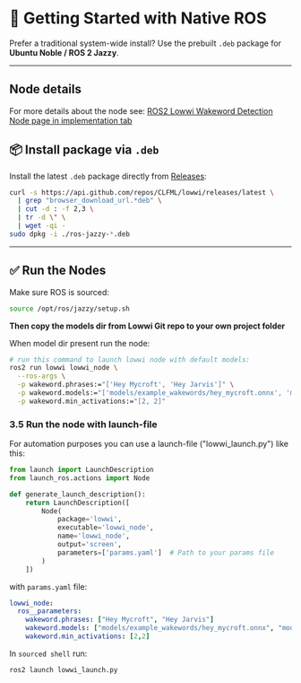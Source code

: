 # 🐧 Getting Started with Native ROS

Prefer a traditional system-wide install? Use the prebuilt `.deb` package for **Ubuntu Noble / ROS 2 Jazzy**.

---

## Node details
For more details about the node see: [ROS2 Lowwi Wakeword Detection Node page in implementation tab](/lowwi/about/implementation_ros/)

## 📦 Install package via `.deb`

Install the latest `.deb` package directly from [Releases](https://github.com/CLFML/ROS2_Audio_Tools/releases):

```bash
curl -s https://api.github.com/repos/CLFML/lowwi/releases/latest \
  | grep "browser_download_url.*deb" \
  | cut -d : -f 2,3 \
  | tr -d \" \
  | wget -qi -
sudo dpkg -i ./ros-jazzy-*.deb
```

---

## ✅ Run the Nodes

Make sure ROS is sourced:

```bash
source /opt/ros/jazzy/setup.sh
```
**Then copy the models dir from Lowwi Git repo to your own project folder**

When model dir present run the node:

```bash
# run this command to launch lowwi node with default models:
ros2 run lowwi lowwi_node \
  --ros-args \
  -p wakeword.phrases:="['Hey Mycroft', 'Hey Jarvis']" \
  -p wakeword.models:="['models/example_wakewords/hey_mycroft.onnx', 'models/example_wakewords/hey_jarvis.onnx']" \
  -p wakeword.min_activations:="[2, 2]"
```

### 3.5 Run the node with launch-file

For automation purposes you can use a launch-file ("lowwi_launch.py") like this:

```python
from launch import LaunchDescription
from launch_ros.actions import Node

def generate_launch_description():
    return LaunchDescription([
        Node(
            package='lowwi',
            executable='lowwi_node',
            name='lowwi_node',
            output='screen',
            parameters=['params.yaml']  # Path to your params file
        )
    ])
```

with `params.yaml` file:
```yaml
lowwi_node:
  ros__parameters:
    wakeword.phrases: ["Hey Mycroft", "Hey Jarvis"]
    wakeword.models: ["models/example_wakewords/hey_mycroft.onnx", "models/example_wakewords/hey_jarvis.onnx"]
    wakeword.min_activations: [2,2]
```
In `sourced shell` run:

```bash
ros2 launch lowwi_launch.py
```
